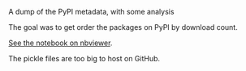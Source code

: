 A dump of the PyPI metadata, with some analysis

The goal was to get order the packages on PyPI by download count.

[See the notebook on nbviewer](http://nbviewer.ipython.org/github/asmeurer/pypi/blob/notebookonly/PyPI%20stats.ipynb?create=1).

The pickle files are too big to host on GitHub.

